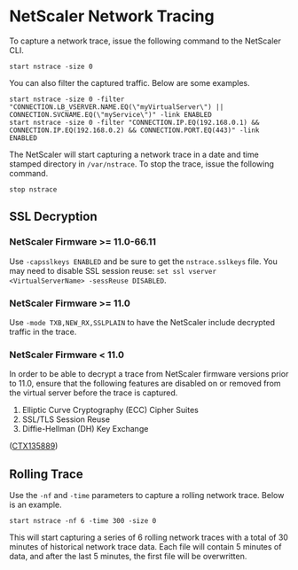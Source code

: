 # NetScaler Network Tracing
To capture a network trace, issue the following command to the NetScaler CLI.

    start nstrace -size 0

You can also filter the captured traffic.  Below are some examples.

    start nstrace -size 0 -filter "CONNECTION.LB_VSERVER.NAME.EQ(\"myVirtualServer\") || CONNECTION.SVCNAME.EQ(\"myService\")" -link ENABLED
    start nstrace -size 0 -filter "CONNECTION.IP.EQ(192.168.0.1) && CONNECTION.IP.EQ(192.168.0.2) && CONNECTION.PORT.EQ(443)" -link ENABLED

The NetScaler will start capturing a network trace in a date and time stamped directory in `/var/nstrace`. To stop the trace, issue the following command.

    stop nstrace

## SSL Decryption

### NetScaler Firmware >= 11.0-66.11
Use `-capsslkeys ENABLED` and be sure to get the `nstrace.sslkeys` file.
You may need to disable SSL session reuse: `set ssl vserver <VirtualServerName> -sessReuse DISABLED`.

### NetScaler Firmware >= 11.0
Use `-mode TXB,NEW_RX,SSLPLAIN` to have the NetScaler include decrypted traffic in the trace.

### NetScaler Firmware < 11.0
In order to be able to decrypt a trace from NetScaler firmware versions prior to 11.0, ensure that the following features are disabled on or removed from the virtual server before the trace is captured.

1. Elliptic Curve Cryptography (ECC) Cipher Suites
1. SSL/TLS Session Reuse
1. Diffie-Hellman (DH) Key Exchange

([CTX135889](https://support.citrix.com/article/CTX135889))

## Rolling Trace
Use the `-nf` and `-time` parameters to capture a rolling network trace.  Below is an example.

    start nstrace -nf 6 -time 300 -size 0

This will start capturing a series of 6 rolling network traces with a total of 30 minutes of historical network trace data. Each file will contain 5 minutes of data, and after the last 5 minutes, the first file will be overwritten.
